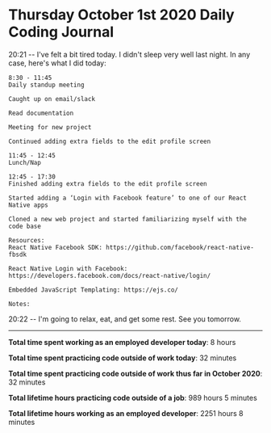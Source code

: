 # Thursday October 1st 2020 Daily Coding Journal

20:21 -- I've felt a bit tired today. I didn't sleep very well last night. In any case, here's what I did today:

```
8:30 - 11:45
Daily standup meeting

Caught up on email/slack

Read documentation

Meeting for new project

Continued adding extra fields to the edit profile screen

11:45 - 12:45
Lunch/Nap

12:45 - 17:30
Finished adding extra fields to the edit profile screen

Started adding a ‘Login with Facebook feature’ to one of our React Native apps

Cloned a new web project and started familiarizing myself with the code base

Resources:
React Native Facebook SDK: https://github.com/facebook/react-native-fbsdk

React Native Login with Facebook: https://developers.facebook.com/docs/react-native/login/

Embedded JavaScript Templating: https://ejs.co/

Notes:
```

20:22 -- I'm going to relax, eat, and get some rest. See you tomorrow.

---

**Total time spent working as an employed developer today**: 8 hours

**Total time spent practicing code outside of work today**: 32 minutes

**Total time spent practicing code outside of work thus far in October 2020**: 32 minutes

**Total lifetime hours practicing code outside of a job**: 989 hours 5 minutes

**Total lifetime hours working as an employed developer**: 2251 hours 8 minutes
